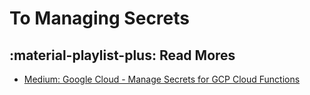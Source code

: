 # To Managing Secrets

## :material-playlist-plus: Read Mores

- [Medium: Google Cloud - Manage Secrets for GCP Cloud Functions](https://medium.com/google-cloud/managing-secrets-for-gcp-cloud-functions-844a56c8a820)
